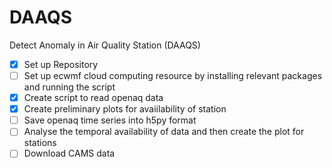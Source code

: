 # DAAQS
Detect Anomaly in Air Quality Station (DAAQS)

- [x] Set up Repository 
- [ ] Set up ecwmf cloud computing resource by installing relevant  packages and running the script
- [x] Create script to read openaq data
- [x] Create preliminary plots for avaiilability of station
- [ ] Save openaq time series into h5py format
- [ ] Analyse the temporal availability of data and then create the plot for stations
- [ ] Download CAMS data
